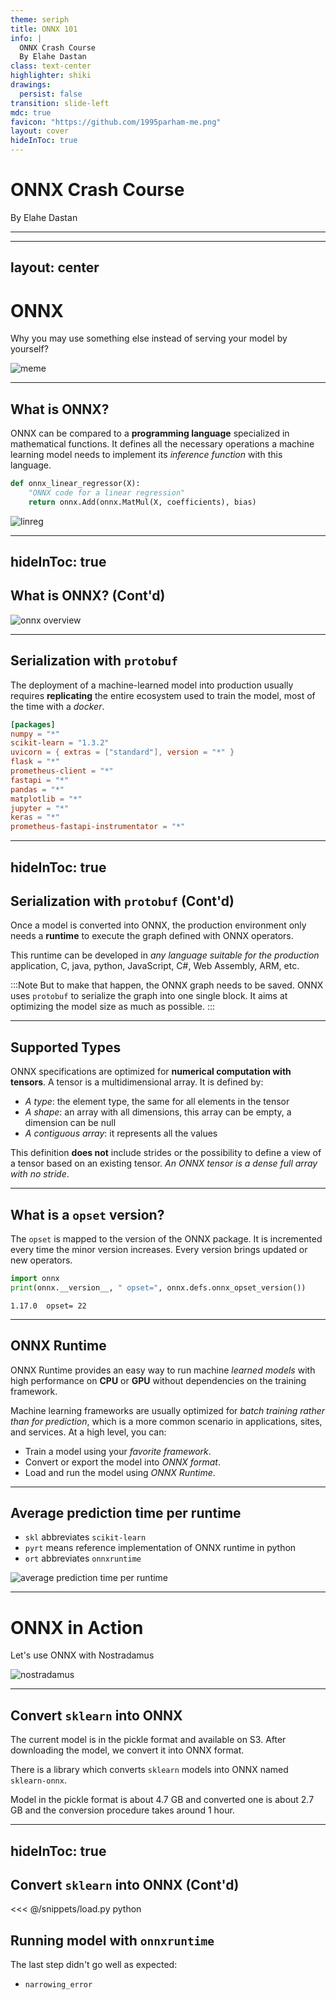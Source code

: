 ```yaml
---
theme: seriph
title: ONNX 101
info: |
  ONNX Crash Course
  By Elahe Dastan
class: text-center
highlighter: shiki
drawings:
  persist: false
transition: slide-left
mdc: true
favicon: "https://github.com/1995parham-me.png"
layout: cover
hideInToc: true
---
```


# ONNX Crash Course

By Elahe Dastan

<div class="abs-br m-6 flex">
  <a href="https://github.com/1995parham-learning/onnx101" target="_blank" alt="GitHub" title="Open in GitHub"
    class="text-xl slidev-icon-btn opacity-50 !border-none !hover:text-white">
    <carbon-logo-github />
  </a>
</div>

---

<Toc />

---
layout: center
---

# ONNX <twemoji-thinking-face />

Why you may use something else instead of serving your model by yourself?

<img alt="meme" src="/247-complexity.png" class="rounded mx-auto d-block shadow h-60" />

---

## What is ONNX?

ONNX can be compared to a **programming language** specialized in mathematical functions.
It defines all the necessary operations a machine learning model needs to implement
its _inference function_ with this language.

```python
def onnx_linear_regressor(X):
    "ONNX code for a linear regression"
    return onnx.Add(onnx.MatMul(X, coefficients), bias)
```

<img alt="linreg" src="/linreg1.png" class="rounded mx-auto d-block shadow h-60" />

---
hideInToc: true
---

## What is ONNX? (Cont'd)

<img alt="onnx overview" src="/onnx.png" class="rounded mx-auto d-block shadow h-80 mt-10" />

---

## Serialization with `protobuf`

The deployment of a machine-learned model into production usually requires **replicating** the entire ecosystem
used to train the model, most of the time with a _docker_.

```toml
[packages]
numpy = "*"
scikit-learn = "1.3.2"
uvicorn = { extras = ["standard"], version = "*" }
flask = "*"
prometheus-client = "*"
fastapi = "*"
pandas = "*"
matplotlib = "*"
jupyter = "*"
keras = "*"
prometheus-fastapi-instrumentator = "*"
```

---
hideInToc: true
---

## Serialization with `protobuf` (Cont'd)

Once a model is converted into ONNX, the production environment only needs a **runtime** to execute the graph
defined with ONNX operators.

This runtime can be developed in _any language suitable for the production_ application,
C, java, python, JavaScript, C#, Web Assembly, ARM, etc.

:::Note
But to make that happen, the ONNX graph needs to be saved.
ONNX uses `protobuf` to serialize the graph into one single block.
It aims at optimizing the model size as much as possible.
:::

---

## Supported Types

ONNX specifications are optimized for **numerical computation with tensors**.
A tensor is a multidimensional array. It is defined by:

- _A type_: the element type, the same for all elements in the tensor
- _A shape_: an array with all dimensions, this array can be empty, a dimension can be null
- _A contiguous array_: it represents all the values

This definition **does not** include strides or the possibility to define a view of a tensor based
on an existing tensor. _An ONNX tensor is a dense full array with no stride_.

---

## What is a `opset` version?

The `opset` is mapped to the version of the ONNX package.
It is incremented every time the minor version increases. Every version brings updated or new operators.

```python
import onnx
print(onnx.__version__, " opset=", onnx.defs.onnx_opset_version())
```

```console
1.17.0  opset= 22
```

---

## ONNX Runtime

ONNX Runtime provides an easy way to run machine _learned models_ with high performance on **CPU** or **GPU**
without dependencies on the training framework.

Machine learning frameworks are usually optimized for _batch training rather than for prediction_,
which is a more common scenario in applications, sites, and services. At a high level, you can:

<v-clicks>

- Train a model using your _favorite framework_. <twemoji-teacher />
- Convert or export the model into _ONNX format_. <twemoji-package />
- Load and run the model using _ONNX Runtime_. <twemoji-rocket />

</v-clicks>

---

## Average prediction time per runtime

- `skl` abbreviates `scikit-learn`
- `pyrt` means reference implementation of ONNX runtime in python
- `ort` abbreviates `onnxruntime`

<img alt="average prediction time per runtime"
     src="/sphx_glr_plot_bbegin_measure_time_002.png"
     class="rounded mx-auto d-block shadow h-80"
/>

---

# ONNX in Action <twemoji-fire />

Let's use ONNX with Nostradamus

<img alt="nostradamus" src="/nostradamus.jpeg" class="rounded-10 mx-auto d-block shadow h-60" />

---

## Convert `sklearn` into ONNX

The current model is in the pickle format and available on S3.
After downloading the model, we convert it into ONNX format.

There is a library which converts `sklearn` models into ONNX named `sklearn-onnx`.

Model in the pickle format is about 4.7 GB and converted one is about 2.7 GB
and the conversion procedure takes around 1 hour.

---
hideInToc: true
---

## Convert `sklearn` into ONNX (Cont'd)

<<< @/snippets/load.py python

## Running model with `onnxruntime`

The last step didn't go well as expected:

- `narrowing_error`
